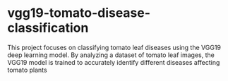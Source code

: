 # vgg19-tomato-disease-classification
This project focuses on classifying tomato leaf diseases using the VGG19 deep learning model. By analyzing a dataset of tomato leaf images, the VGG19 model is trained to accurately identify different diseases affecting tomato plants
